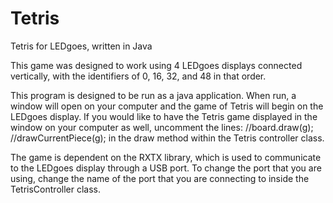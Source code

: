 Tetris
======

Tetris for LEDgoes, written in Java

This game was designed to work using 4 LEDgoes displays connected vertically, with the identifiers of 0, 16, 32, and 48 in that order.

This program is designed to be run as a java application. When run, a window will open on your computer and the game of Tetris will begin on the LEDgoes display.
If you would like to have the Tetris game displayed in the window on your computer as well, uncomment the lines:
//board.draw(g);
//drawCurrentPiece(g);
in the draw method within the Tetris controller class.

The game is dependent on the RXTX library, which is used to communicate to the LEDgoes display through a USB port.
To change the port that you are using, change the name of the port that you are connecting to inside the TetrisController class.





